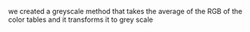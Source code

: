 we created a greyscale method that takes the average of the RGB of the color tables and it transforms it to grey scale
